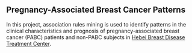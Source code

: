 ## Pregnancy-Associated Breast Cancer Patterns
In this project, association rules mining is used to identify patterns in the clinical characteristics and prognosis of pregnancy-associated breast cancer (PABC) patients and non-PABC subjects in [Hebei Breast Disease Treatment Center](https://dataverse.harvard.edu/dataset.xhtml?persistentId=doi:10.7910/DVN/SR06ED).

